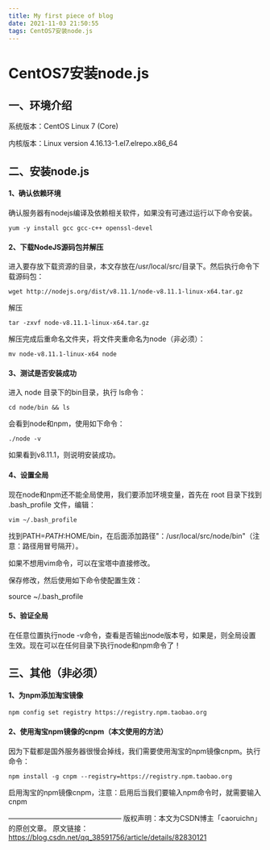 ```yaml
---
title: My first piece of blog
date: 2021-11-03 21:50:55
tags: CentOS7安装node.js
---
```


# CentOS7安装node.js

## 一、环境介绍
系统版本：CentOS Linux 7 (Core)

内核版本：Linux version 4.16.13-1.el7.elrepo.x86_64

 

## 二、安装node.js
#### 1、确认依赖环境

确认服务器有nodejs编译及依赖相关软件，如果没有可通过运行以下命令安装。

```
yum -y install gcc gcc-c++ openssl-devel
```



#### 2、下载NodeJS源码包并解压

进入要存放下载资源的目录，本文存放在/usr/local/src/目录下。然后执行命令下载源码包：

```
wget http://nodejs.org/dist/v8.11.1/node-v8.11.1-linux-x64.tar.gz
```

解压

```
tar -zxvf node-v8.11.1-linux-x64.tar.gz
```

解压完成后重命名文件夹，将文件夹重命名为node（非必须）：

```
mv node-v8.11.1-linux-x64 node
```



#### 3、测试是否安装成功

进入 node 目录下的bin目录，执行 ls命令：

```
cd node/bin && ls 
```

会看到node和npm，使用如下命令：

```
./node -v
```

如果看到v8.11.1，则说明安装成功。



#### 4、设置全局

现在node和npm还不能全局使用，我们要添加环境变量，首先在 root 目录下找到 .bash_profile 文件，编辑：

```
vim ~/.bash_profile
```

找到PATH=$PATH:$HOME/bin，在后面添加路径"：/usr/local/src/node/bin"（注意：路径用冒号隔开）。

如果不想用vim命令，可以在宝塔中直接修改。

保存修改，然后使用如下命令使配置生效：

source ~/.bash_profile

#### 5、验证全局

在任意位置执行node -v命令，查看是否输出node版本号，如果是，则全局设置生效。现在可以在任何目录下执行node和npm命令了！

 

## 三、其他（非必须）

#### 1、为npm添加淘宝镜像

```
npm config set registry https://registry.npm.taobao.org
```

#### 2、使用淘宝npm镜像的cnpm（本文使用的方法）

因为下载都是国外服务器很慢会掉线，我们需要使用淘宝的npm镜像cnpm。执行命令：

```
npm install -g cnpm --registry=https://registry.npm.taobao.org
```

启用淘宝的npm镜像cnpm，注意：启用后当我们要输入npm命令时，就需要输入cnpm



————————————————
版权声明：本文为CSDN博主「caoruichn」的原创文章。
原文链接：https://blog.csdn.net/qq_38591756/article/details/82830121

